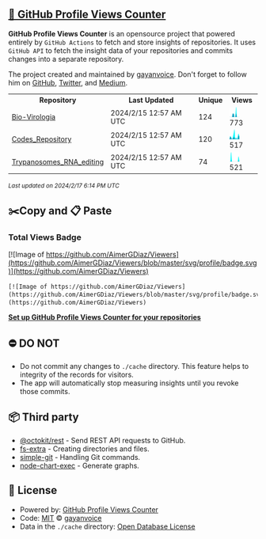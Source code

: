 ## [🚀 GitHub Profile Views Counter](https://github.com/gayanvoice/github-profile-views-counter)
**GitHub Profile Views Counter** is an opensource project that powered entirely by  `GitHub Actions` to fetch and store insights of repositories.
It uses `GitHub API` to fetch the insight data of your repositories and commits changes into a separate repository.

The project created and maintained by [gayanvoice](https://github.com/gayanvoice). Don't forget to follow him on [GitHub](https://github.com/gayanvoice), [Twitter](https://twitter.com/gayanvoice), and [Medium](https://gayanvoice.medium.com/).

<table>
	<tr>
		<th>
			Repository
		</th>
		<th>
			Last Updated
		</th>
		<th>
			Unique
		</th>
		<th>
			Views
		</th>
	</tr>
	<tr>
		<td>
			<a href="https://github.com/AimerGDiaz/Viewers/tree/master/readme/314094375/year.md">
				Bio-Virologia
			</a>
		</td>
		<td>
			2024/2/15 12:57 AM UTC
		</td>
		<td>
			124
		</td>
		<td>
			<img alt="Response time graph" src="https://github.com/AimerGDiaz/Viewers/raw/master/graph/314094375/small/year.png" height="20"> 773
		</td>
	</tr>
	<tr>
		<td>
			<a href="https://github.com/AimerGDiaz/Viewers/tree/master/readme/409135995/year.md">
				Codes_Repository
			</a>
		</td>
		<td>
			2024/2/15 12:57 AM UTC
		</td>
		<td>
			120
		</td>
		<td>
			<img alt="Response time graph" src="https://github.com/AimerGDiaz/Viewers/raw/master/graph/409135995/small/year.png" height="20"> 517
		</td>
	</tr>
	<tr>
		<td>
			<a href="https://github.com/AimerGDiaz/Viewers/tree/master/readme/409164432/year.md">
				Trypanosomes_RNA_editing
			</a>
		</td>
		<td>
			2024/2/15 12:57 AM UTC
		</td>
		<td>
			74
		</td>
		<td>
			<img alt="Response time graph" src="https://github.com/AimerGDiaz/Viewers/raw/master/graph/409164432/small/year.png" height="20"> 521
		</td>
	</tr>
</table>

<small><i>Last updated on 2024/2/17 6:14 PM UTC</i></small>

## ✂️Copy and 📋 Paste
### Total Views Badge
[![Image of https://github.com/AimerGDiaz/Viewers](https://github.com/AimerGDiaz/Viewers/blob/master/svg/profile/badge.svg)](https://github.com/AimerGDiaz/Viewers)

```readme
[![Image of https://github.com/AimerGDiaz/Viewers](https://github.com/AimerGDiaz/Viewers/blob/master/svg/profile/badge.svg)](https://github.com/AimerGDiaz/Viewers)
```
[**Set up GitHub Profile Views Counter for your repositories**](https://github.com/gayanvoice/github-profile-views-counter)
## ⛔ DO NOT
- Do not commit any changes to `./cache` directory. This feature helps to integrity of the records for visitors.
- The app will automatically stop measuring insights until you revoke those commits.
## 📦 Third party

- [@octokit/rest](https://www.npmjs.com/package/@octokit/rest) - Send REST API requests to GitHub.
- [fs-extra](https://www.npmjs.com/package/fs-extra) - Creating directories and files.
- [simple-git](https://www.npmjs.com/package/simple-git) - Handling Git commands.
- [node-chart-exec](https://www.npmjs.com/package/node-chart-exec) - Generate graphs.
## 📄 License
- Powered by: [GitHub Profile Views Counter](https://github.com/gayanvoice/github-profile-views-counter)
- Code: [MIT](./LICENSE) © [gayanvoice](https://github.com/gayanvoice)
- Data in the `./cache` directory: [Open Database License](https://opendatacommons.org/licenses/odbl/1-0/)